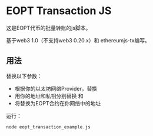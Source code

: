 # EOPT Transaction JS

这是EOPT代币的批量转账的js脚本。

基于web3 1.0（不支持web3 0.20.x）和 ethereumjs-tx编写。

## 用法

替换以下参数：

* 根据你的以太坊网络Provider，替换<api-key>
* 用你的地址和私钥分别替换 <sender address> 和 <private key>
* 将<EOPT contract address>替换为EOPT合约在你网络中的地址

运行：

```
node eopt_transaction_example.js
```